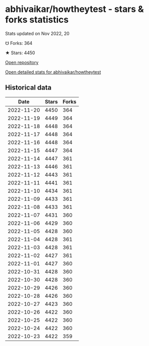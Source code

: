 # abhivaikar/howtheytest - stars & forks statistics

Stats updated on Nov 2022, 20

☋ Forks: 364

★ Stars: 4450

[Open repository](https://github.com/abhivaikar/howtheytest)

[Open detailed stats for abhivaikar/howtheytest](https://reviewgithub.com/rep/abhivaikar/howtheytest)

## Historical data
| Date | Stars | Forks |
|------|-------|-------|
| 2022-11-20 | 4450 | 364 | 
| 2022-11-19 | 4449 | 364 | 
| 2022-11-18 | 4448 | 364 | 
| 2022-11-17 | 4448 | 364 | 
| 2022-11-16 | 4448 | 364 | 
| 2022-11-15 | 4447 | 364 | 
| 2022-11-14 | 4447 | 361 | 
| 2022-11-13 | 4446 | 361 | 
| 2022-11-12 | 4443 | 361 | 
| 2022-11-11 | 4441 | 361 | 
| 2022-11-10 | 4434 | 361 | 
| 2022-11-09 | 4433 | 361 | 
| 2022-11-08 | 4433 | 361 | 
| 2022-11-07 | 4431 | 360 | 
| 2022-11-06 | 4429 | 360 | 
| 2022-11-05 | 4428 | 360 | 
| 2022-11-04 | 4428 | 361 | 
| 2022-11-03 | 4428 | 361 | 
| 2022-11-02 | 4427 | 361 | 
| 2022-11-01 | 4427 | 360 | 
| 2022-10-31 | 4428 | 360 | 
| 2022-10-30 | 4428 | 360 | 
| 2022-10-29 | 4426 | 360 | 
| 2022-10-28 | 4426 | 360 | 
| 2022-10-27 | 4423 | 360 | 
| 2022-10-26 | 4422 | 360 | 
| 2022-10-25 | 4422 | 360 | 
| 2022-10-24 | 4422 | 360 | 
| 2022-10-23 | 4422 | 359 | 

